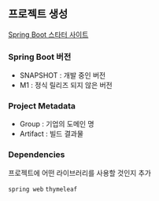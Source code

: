 ## 프로젝트 생성

[Spring Boot 스타터 사이트](https://start.spring.io/) 



### Spring Boot 버전

- SNAPSHOT : 개발 중인 버전
- M1 : 정식 릴리즈 되지 않은 버전

### Project Metadata

- Group : 기업의 도메인 명
- Artifact : 빌드 결과물

### Dependencies

프로젝트에 어떤 라이브러리를 사용할 것인지 추가

`spring web` `thymeleaf`

